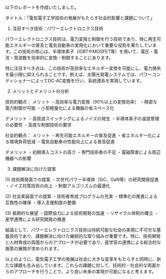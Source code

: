 以下のレポートを作成いたしました。

タイトル：「電気電子工学技術の発展がもたらす社会的影響と課題について」

1. 注目すべき技術：パワーエレクトロニクス技術

パワーエレクトロニクス技術は、電力変換と制御を行う技術であり、特に再生可能エネルギーの普及と電気自動車の実用化において重要な役割を果たしています。この技術の核心は、半導体素子（IGBTやMOSFET等）を用いて、電圧・電流・周波数を効率的に変換・制御することにあります。

特に注目すべき点は、この技術が高効率なエネルギー変換を可能にし、電力損失を最小限に抑えられることです。例えば、太陽光発電システムでは、パワーコンディショナーによってDC-AC変換を行い、系統連系を実現しています。

2. メリットとデメリットの分析

技術的観点：
メリット
・高効率な電力変換（90%以上の変換効率）
・精密な電力制御が可能
・小型軽量化による機器の省スペース化

デメリット
・高周波スイッチングによるノイズの発生
・半導体素子の温度管理の必要性
・高度な制御技術の要求

社会的観点：
メリット
・再生可能エネルギーの普及促進
・省エネルギー化による環境負荷低減
・電気自動車の性能向上による普及促進

デメリット
・初期導入コストの高さ
・専門技術者の不足
・電磁障害による周辺機器への影響

3. 課題解決に向けた提案

(1) 技術開発面での提案
・次世代パワー半導体（SiC、GaN等）の研究開発促進
・ノイズ対策技術の向上
・制御アルゴリズムの最適化

(2) 社会実装面での提案
・技術者育成プログラムの充実
・標準化の推進による互換性の確保
・導入支援制度の整備

(3) 長期的な展望
・国際協力による技術開発の加速
・リサイクル体制の確立
・産学連携による研究開発の推進

結論として、パワーエレクトロニクス技術は持続可能な社会の実現に不可欠な基盤技術であり、課題解決に向けた継続的な取り組みが重要です。特に、技術開発と人材育成の両面からのアプローチが必要であり、産学官の連携による総合的な施策の展開が求められます。

以上のように、電気電子工学の発展は社会に大きな変革をもたらすと同時に、新たな課題も生み出しています。これらの課題に対して、技術的・社会的な両面からのアプローチを行うことで、より良い未来の実現が可能になると考えます。